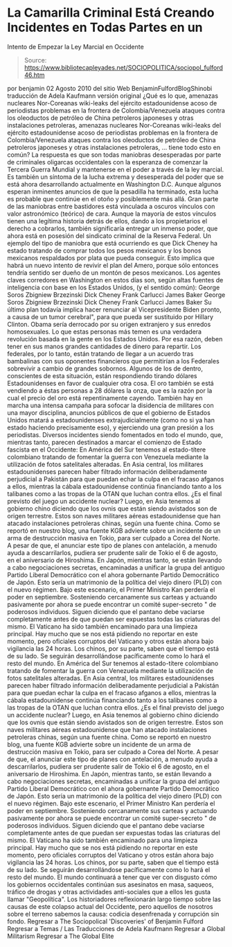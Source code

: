 # La Camarilla Criminal Está Creando Incidentes en Todas Partes en un 
Intento de Empezar la Ley Marcial en Occidente

> Source: https://www.bibliotecapleyades.net/SOCIOPOLITICA/sociopol_fulford46.htm

por benjamin 02 Agosto 2010 del sitio Web BenjaminFulfordBlogShinobi
traducción de Adela Kaufmann versión original
¿Qué es lo que,
amenazas nucleares Nor-Coreanas wiki-leaks del ejército estadounidense acoso de periodistas problemas en la frontera de Colombia/Venezuela ataques contra los oleoductos de petróleo de China petroleros japoneses y otras instalaciones petroleras,
amenazas nucleares Nor-Coreanas
wiki-leaks del ejército estadounidense
acoso de periodistas
problemas en la frontera de Colombia/Venezuela
ataques contra los oleoductos de petróleo de China
petroleros japoneses y otras instalaciones petroleras,
... tiene todo esto en común? La respuesta es que son todas maniobras desesperadas por parte de criminales oligarcas occidentales con la esperanza de comenzar la Tercera Guerra Mundial y mantenerse en el poder a través de la ley marcial. Es también un síntoma de la lucha extrema y desesperada del poder que se está ahora desarrollando actualmente en Washington D.C. Aunque algunos esperan inminentes anuncios de que la pesadilla ha terminado, esta lucha es probable que continúe en el otoño y posiblemente más allá. Gran parte de las maniobras entre bastidores está vinculada a oscuros vínculos con valor astronómico (teórico) de cara. Aunque la mayoría de estos vínculos tienen una legítima historia detrás de ellos, dando a los propietarios el derecho a cobrarlos, también significaría entregar un inmenso poder, que ahora está en posesión del sindicato criminal de la Reserva Federal. Un ejemplo del tipo de maniobra que está ocurriendo es que Dick Cheney ha estado tratando de comprar todos los pesos mexicanos y los bonos mexicanos respaldados por plata que pueda conseguir. Esto implica que habrá un nuevo intento de revivir el plan del Amero, porque sólo entonces tendría sentido ser dueño de un montón de pesos mexicanos. Los agentes claves corredores en Washington en estos días son, según altas fuentes de inteligencia con base en los Estados Unidos, (y el sentido común):
George Soros Zbigniew Brzezinski Dick Cheney Frank Carlucci James Baker
George Soros
Zbigniew Brzezinski
Dick Cheney
Frank Carlucci
James Baker
Su último plan todavía implica hacer renunciar al Vicepresidente Biden pronto, a causa de un tumor cerebral", para que pueda ser sustituido por Hillary Clinton.
Obama sería derrocado por su origen extranjero y sus enredos homosexuales. Lo que estas personas más temen es una verdadera revolución basada en la gente en los Estados Unidos. Por esa razón, deben tener en sus manos grandes cantidades de dinero para repartir. Los federales, por lo tanto, están tratando de llegar a un acuerdo tras bambalinas con sus oponentes financieros que permitirían a los Federales sobrevivir a cambio de grandes sobornos. Algunos de los de dentro, conscientes de esta situación, están respondiendo tirando dólares Estadounidenses en favor de cualquier otra cosa. El oro también se está vendiendo a éstas personas a 28 dólares la onza, que es la razón por la cual el precio del oro está repentinamente cayendo. También hay en marcha una intensa campaña para sofocar la disidencia de militares con una mayor disciplina, anuncios públicos de que el gobierno de Estados Unidos matará a estadounidenses extrajudicialmente (como no si ya han estado haciendo precisamente eso), y ejerciendo una gran presión a los periodistas. Diversos incidentes siendo fomentados en todo el mundo, que, mientras tanto, parecen destinados a marcar el comienzo de Estado fascista en el Occidente:
En América del Sur tenemos al estado-títere colombiano tratando de fomentar la guerra con Venezuela mediante la utilización de fotos satelitales alteradas. En Asia central, los militares estadounidenses parecen haber filtrado información deliberadamente perjudicial a Pakistán para que puedan echar la culpa en el fracaso afganos a ellos, mientras la cábala estadounidense continúa financiando tanto a los talibanes como a las tropas de la OTAN que luchan contra ellos. ¿Es el final previsto del juego un accidente nuclear? Luego, en Asia tenemos al gobierno chino diciendo que los ovnis que están siendo avistados son de origen terrestre. Estos son naves militares aéreas estadounidense que han atacado instalaciones petroleras chinas, según una fuente china. Como se reportó en nuestro blog, una fuente KGB advierte sobre un incidente de un arma de destrucción masiva en Tokio, para ser culpado a Corea del Norte. A pesar de que, el anunciar este tipo de planes con antelación, a menudo ayuda a descarrilarlos, pudiera ser prudente salir de Tokio el 6 de agosto, en el aniversario de Hiroshima. En Japón, mientras tanto, se están llevando a cabo negociaciones secretas, encaminadas a unificar la grupa del antiguo Partido Liberal Democrático con el ahora gobernante Partido Democrático de Japón. Esto sería un matrimonio de la política del viejo dinero (PLD) con el nuevo régimen. Bajo este escenario, el Primer Ministro Kan perdería el poder en septiembre. Sosteniendo cercanamente sus carteas y actuando pasivamente por ahora se puede encontrar un comité super-secreto " de poderosos individuos. Siguen diciendo que el pantano debe vaciarse completamente antes de que puedan ser expuestas todas las criaturas del mismo. El Vaticano ha sido también encaminado para una limpieza principal. Hay mucho que se nos está pidiendo no reportar en este momento, pero oficiales corruptos del Vaticano y otros están ahora bajo vigilancia las 24 horas. Los chinos, por su parte, saben que el tiempo está de su lado. Se seguirán desarrollándose pacíficamente como lo hará el resto del mundo.
En América del Sur tenemos al estado-títere colombiano tratando de fomentar la guerra con Venezuela mediante la utilización de fotos satelitales alteradas. En Asia central, los militares estadounidenses parecen haber filtrado información deliberadamente perjudicial a Pakistán para que puedan echar la culpa en el fracaso afganos a ellos, mientras la cábala estadounidense continúa financiando tanto a los talibanes como a las tropas de la OTAN que luchan contra ellos.
¿Es el final previsto del juego un accidente nuclear? Luego, en Asia tenemos al gobierno chino diciendo que los ovnis que están siendo avistados son de origen terrestre. Estos son naves militares aéreas estadounidense que han atacado instalaciones petroleras chinas, según una fuente china. Como se reportó en nuestro blog, una fuente KGB advierte sobre un incidente de un arma de destrucción masiva en Tokio, para ser culpado a Corea del Norte. A pesar de que, el anunciar este tipo de planes con antelación, a menudo ayuda a descarrilarlos, pudiera ser prudente salir de Tokio el 6 de agosto, en el aniversario de Hiroshima. En Japón, mientras tanto, se están llevando a cabo negociaciones secretas, encaminadas a unificar la grupa del antiguo Partido Liberal Democrático con el ahora gobernante Partido Democrático de Japón. Esto sería un matrimonio de la política del viejo dinero (PLD) con el nuevo régimen. Bajo este escenario, el Primer Ministro Kan perdería el poder en septiembre. Sosteniendo cercanamente sus carteas y actuando pasivamente por ahora se puede encontrar un comité super-secreto " de poderosos individuos. Siguen diciendo que el pantano debe vaciarse completamente antes de que puedan ser expuestas todas las criaturas del mismo. El Vaticano ha sido también encaminado para una limpieza principal. Hay mucho que se nos está pidiendo no reportar en este momento, pero oficiales corruptos del Vaticano y otros están ahora bajo vigilancia las 24 horas. Los chinos, por su parte, saben que el tiempo está de su lado. Se seguirán desarrollándose pacíficamente como lo hará el resto del mundo.
El mundo continuará a tener que ver con disgusto cómo los gobiernos occidentales continúan sus asesinatos en masa, saqueos, tráfico de drogas y otras actividades anti-sociales que a ellos les gusta llamar "Geopolítica". Los historiadores reflexionarán largo tiempo sobre las causas de este colapso actual del Occidente, pero aquellos de nosotros sobre el terreno sabemos la causa: codicia desenfrenada y corrupción sin fondo.
Regresar a The Sociopolical 'Discoveries' of Benjamin Fulford
Regresar a Temas / Las Traducciones de Adela Kaufmann
Regresar a Global Militarism
Regresar a The Global Elite
